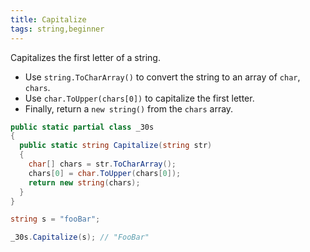 ```yaml
---
title: Capitalize
tags: string,beginner
---
```


Capitalizes the first letter of a string.

- Use `string.ToCharArray()` to convert the string to an array of `char`, `chars`.
- Use `char.ToUpper(chars[0])` to capitalize the first letter.
- Finally, return a `new string()` from the `chars` array.

```csharp
public static partial class _30s 
{
  public static string Capitalize(string str) 
  {
    char[] chars = str.ToCharArray();
    chars[0] = char.ToUpper(chars[0]);
    return new string(chars);
  }
}
```

```csharp
string s = "fooBar";

_30s.Capitalize(s); // "FooBar"
```
